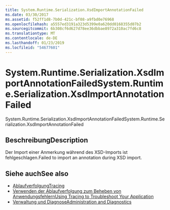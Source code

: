```yaml
---
title: System.Runtime.Serialization.XsdImportAnnotationFailed
ms.date: 03/30/2017
ms.assetid: f52ff1d8-7b0d-421c-bf08-a9fbd0e76968
ms.openlocfilehash: a5557ed3191a323d5399e0a620dd0168355d07b2
ms.sourcegitcommit: 6b308cf6d627d78ee36dbbae8972a310ac7fd6c8
ms.translationtype: MT
ms.contentlocale: de-DE
ms.lasthandoff: 01/23/2019
ms.locfileid: "54677601"
---
```

# <a name="systemruntimeserializationxsdimportannotationfailed"></a><span data-ttu-id="fb921-102">System.Runtime.Serialization.XsdImportAnnotationFailed</span><span class="sxs-lookup"><span data-stu-id="fb921-102">System.Runtime.Serialization.XsdImportAnnotationFailed</span></span>
<span data-ttu-id="fb921-103">System.Runtime.Serialization.XsdImportAnnotationFailed</span><span class="sxs-lookup"><span data-stu-id="fb921-103">System.Runtime.Serialization.XsdImportAnnotationFailed</span></span>  
  
## <a name="description"></a><span data-ttu-id="fb921-104">Beschreibung</span><span class="sxs-lookup"><span data-stu-id="fb921-104">Description</span></span>  
 <span data-ttu-id="fb921-105">Der Import einer Anmerkung während des XSD-Imports ist fehlgeschlagen.</span><span class="sxs-lookup"><span data-stu-id="fb921-105">Failed to import an annotation during XSD import.</span></span>  
  
## <a name="see-also"></a><span data-ttu-id="fb921-106">Siehe auch</span><span class="sxs-lookup"><span data-stu-id="fb921-106">See also</span></span>
- [<span data-ttu-id="fb921-107">Ablaufverfolgung</span><span class="sxs-lookup"><span data-stu-id="fb921-107">Tracing</span></span>](../../../../../docs/framework/wcf/diagnostics/tracing/index.md)
- [<span data-ttu-id="fb921-108">Verwenden der Ablaufverfolgung zum Beheben von Anwendungsfehlern</span><span class="sxs-lookup"><span data-stu-id="fb921-108">Using Tracing to Troubleshoot Your Application</span></span>](../../../../../docs/framework/wcf/diagnostics/tracing/using-tracing-to-troubleshoot-your-application.md)
- [<span data-ttu-id="fb921-109">Verwaltung und Diagnose</span><span class="sxs-lookup"><span data-stu-id="fb921-109">Administration and Diagnostics</span></span>](../../../../../docs/framework/wcf/diagnostics/index.md)

